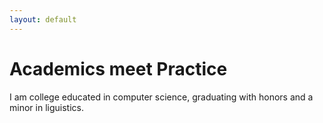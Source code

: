 ```yaml
---
layout: default
---
```


# Academics meet Practice

I am college educated in computer science, graduating with honors and a minor in liguistics.


